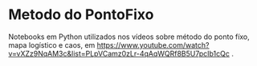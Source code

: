 # Metodo do PontoFixo


Notebooks em Python utilizados nos vídeos sobre método do ponto fíxo, mapa logístico e caos, em  https://www.youtube.com/watch?v=vXZz9NqAM3c&list=PLpVCamz0zLr-4qAqWQRf8B5U7pcIb1cQc . 
